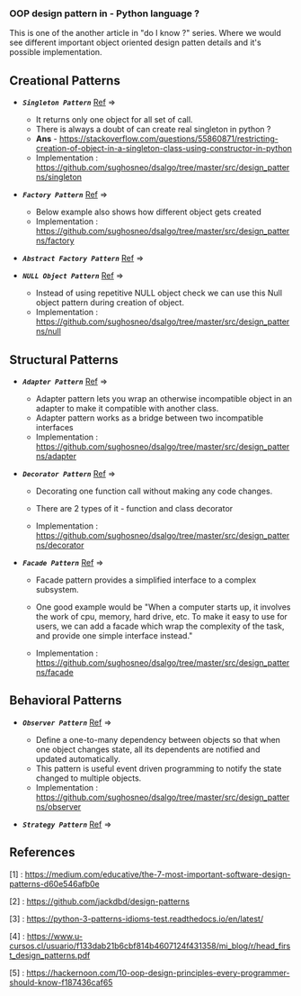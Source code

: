 ### OOP design pattern in - Python language ?

This is one of the another article in "do I know ?" series. Where we would see different important
object oriented design patten details and it's possible implementation.



Creational Patterns
-------------------------------------

- ***`Singleton Pattern`*** [Ref](https://www.geeksforgeeks.org/singleton-design-pattern/) =>
    
    - It returns only one object for all set of call. 
    - There is always a doubt of can create real singleton in python ?
    - **Ans** - https://stackoverflow.com/questions/55860871/restricting-creation-of-object-in-a-singleton-class-using-constructor-in-python 
    - Implementation : https://github.com/sughosneo/dsalgo/tree/master/src/design_patterns/singleton
    
- ***`Factory Pattern`*** [Ref](https://www.geeksforgeeks.org/design-patterns-set-2-factory-method/) =>
    
    - Below example also shows how different object gets created
    - Implementation : https://github.com/sughosneo/dsalgo/tree/master/src/design_patterns/factory

- ***`Abstract Factory Pattern`*** [Ref]() =>

- ***`NULL Object Pattern`*** [Ref](https://www.geeksforgeeks.org/null-object-design-pattern/) =>
    
    - Instead of using repetitive NULL object check we can use this Null object pattern during creation of object.      
    - Implementation : https://github.com/sughosneo/dsalgo/tree/master/src/design_patterns/null

Structural Patterns
-------------------------------------

- ***`Adapter Pattern`*** [Ref](https://www.geeksforgeeks.org/adapter-pattern/) =>
    
    - Adapter pattern lets you wrap an otherwise incompatible object in an adapter to make it compatible with another class.
    - Adapter pattern works as a bridge between two incompatible interfaces
    - Implementation : https://github.com/sughosneo/dsalgo/tree/master/src/design_patterns/adapter
    
- ***`Decorator Pattern`*** [Ref](https://www.geeksforgeeks.org/decorators-in-python/) =>
    
    - Decorating one function call without making any code changes.
    - There are 2 types of it - function and class decorator    
    
    - Implementation : https://github.com/sughosneo/dsalgo/tree/master/src/design_patterns/decorator

- ***`Facade Pattern`*** [Ref](https://sourcemaking.com/design_patterns/facade/python/1) =>
    - Facade pattern provides a simplified interface to a complex subsystem.
    - One good example would be "When a computer starts up, it involves the work of cpu, memory, 
        hard drive, etc. To make it easy to use for users, we can add a facade which wrap the complexity of the task, and provide one simple interface instead."
        
    - Implementation : https://github.com/sughosneo/dsalgo/tree/master/src/design_patterns/facade


Behavioral Patterns
-------------------------------------

- ***`Observer Pattern`*** [Ref](https://sourcemaking.com/design_patterns/observer/python/1) =>
    
    - Define a one-to-many dependency between objects so that when one object changes state, all its dependents are notified and updated automatically.
    - This pattern is useful event driven programming to notify the state changed to multiple objects.
    - Implementation : https://github.com/sughosneo/dsalgo/tree/master/src/design_patterns/observer

- ***`Strategy Pattern`*** [Ref]() =>
    

References 
-----------------------

[1] : https://medium.com/educative/the-7-most-important-software-design-patterns-d60e546afb0e

[2] : https://github.com/jackdbd/design-patterns

[3] : https://python-3-patterns-idioms-test.readthedocs.io/en/latest/ 

[4] : https://www.u-cursos.cl/usuario/f133dab21b6cbf814b4607124f431358/mi_blog/r/head_first_design_patterns.pdf

[5] : https://hackernoon.com/10-oop-design-principles-every-programmer-should-know-f187436caf65
